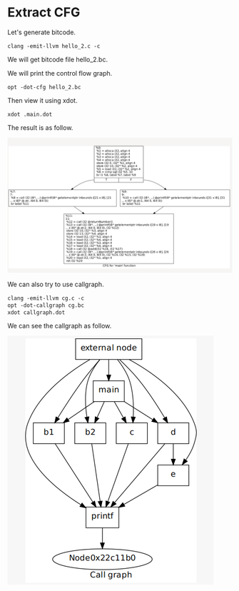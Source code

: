 # Extract CFG

Let's generate bitcode.

```
clang -emit-llvm hello_2.c -c
```

We will get bitcode file hello_2.bc.


We will print the control flow graph.
```
opt -dot-cfg hello_2.bc
```

Then view it using xdot.
```
xdot .main.dot
```

The result is as follow.

![cfg](img/cfg.PNG "CFG")

We can also try to use callgraph.
```
clang -emit-llvm cg.c -c
opt -dot-callgraph cg.bc
xdot callgraph.dot
```

We can see the callgraph as follow.

![cg](img/cg.PNG "CG")

